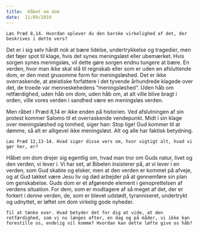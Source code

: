 ```yaml
---
title:  Håbet om dom
date:  11/09/2019
---
```


`Læs Præd 8,14. Hvordan oplever du den barske virkelighed af det, der beskrives i dette vers?`

Det er i sig selv hårdt nok at bære lidelse, undertrykkelse og tragedier, men det føjer spot til klage, hvis det synes meningsløst eller ubemærket. Hvis sorgen synes meningsløs, vil dette gøre sorgen endnu tungere at bære. En verden, hvor man ikke skal stå til regnskab eller som er uden en afsluttende dom, er den mest grusomme form for meningsløshed. Det er ikke overraskende, at ateistiske forfattere i det tyvende århundrede klagede over det, de troede var menneskehedens ”meningsløshed“. Uden håb om retfærdighed, uden håb om dom, uden håb om, at alt ville blive bragt i orden, ville vores verden i sandhed være en meningsløs verden.

Men råbet i Præd 8,14 er ikke enden på historien. Ved afslutningen af sin protest kommer Salomo til et overraskende vendepunkt. Midt i sin klage over meningsløshed og tomhed, siger han: Stop lige! Gud kommer til at dømme, så alt er alligevel ikke meningsløst. Alt og alle har faktisk betydning.

`Læs Præd 12,13-14. Hvad siger disse vers om, hvor vigtigt alt, hvad vi gør her, er?`

Håbet om dom drejer sig egentlig om, hvad man tror om Guds natur, livet og den verden, vi lever i. Vi har set, at Bibelen insisterer på, at vi lever i en verden, som Gud skabte og elsker, men at den verden er kommet på afveje, og at Gud takket være Jesu liv og død arbejder på at gennemføre sin plan om genskabelse. Guds dom er et afgørende element i genoprettelsen af verdens situation. For dem, som er modtagere af så meget af det, der er forkert i denne verden, de, som er blevet udstødt, tyranniseret, undertrykt og udnyttet, er løftet om dom virkelig gode nyheder.

`Til at tænke over. Hvad betyder det for dig at vide, at den retfærdighed, som vi nu længes efter, en dag og på måder, vi ikke kan forestille os, endelig vil komme? Hvordan kan dette løfte give os håb?`